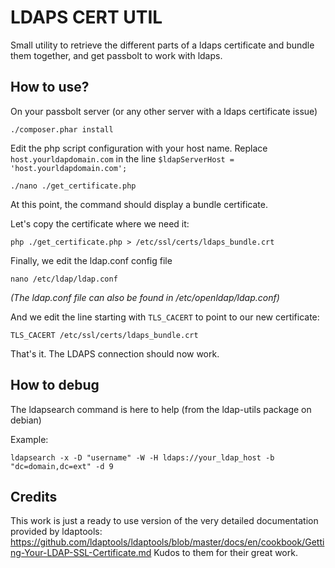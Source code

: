 # LDAPS CERT UTIL
Small utility to retrieve the different parts of a ldaps certificate and bundle them together, and get passbolt
to work with ldaps.

## How to use?
On your passbolt server (or any other server with a ldaps certificate issue)

```shell
./composer.phar install
```

Edit the php script configuration with your host name. Replace `host.yourldapdomain.com` in the line `$ldapServerHost = 'host.yourldapdomain.com';`

```shell
./nano ./get_certificate.php
```

At this point, the command should display a bundle certificate.

Let's copy the certificate where we need it:

```shell
php ./get_certificate.php > /etc/ssl/certs/ldaps_bundle.crt
```

Finally, we edit the ldap.conf config file

```shell
nano /etc/ldap/ldap.conf
```
*(The ldap.conf file can also be found in /etc/openldap/ldap.conf)*

And we edit the line starting with `TLS_CACERT` to point to our new certificate:

```
TLS_CACERT /etc/ssl/certs/ldaps_bundle.crt
```

That's it. The LDAPS connection should now work.

## How to debug
The ldapsearch command is here to help (from the ldap-utils package on debian)

Example:

```shell
ldapsearch -x -D "username" -W -H ldaps://your_ldap_host -b "dc=domain,dc=ext" -d 9
```

## Credits
This work is just a ready to use version of the very detailed documentation provided by ldaptools: https://github.com/ldaptools/ldaptools/blob/master/docs/en/cookbook/Getting-Your-LDAP-SSL-Certificate.md
Kudos to them for their great work.

